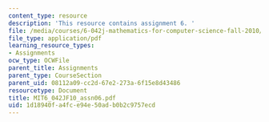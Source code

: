 ```yaml
---
content_type: resource
description: 'This resource contains assignment 6. '
file: /media/courses/6-042j-mathematics-for-computer-science-fall-2010/1d18940fa4fce94e50adb0b2c9757ecd_MIT6_042JF10_assn06.pdf
file_type: application/pdf
learning_resource_types:
- Assignments
ocw_type: OCWFile
parent_title: Assignments
parent_type: CourseSection
parent_uid: 08112a09-cc2d-67e2-273a-6f15e8d43486
resourcetype: Document
title: MIT6_042JF10_assn06.pdf
uid: 1d18940f-a4fc-e94e-50ad-b0b2c9757ecd
---
```

